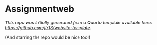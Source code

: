 # Assignmentweb


*This repo was initially generated from a Quarto template available here: https://github.com/jtr13/website-template.*

(And starring the repo would be nice too!)


